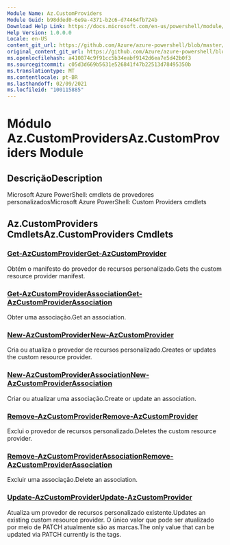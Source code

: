 ```yaml
---
Module Name: Az.CustomProviders
Module Guid: b98dded0-6e9a-4371-b2c6-d74464fb724b
Download Help Link: https://docs.microsoft.com/en-us/powershell/module/az.customproviders
Help Version: 1.0.0.0
Locale: en-US
content_git_url: https://github.com/Azure/azure-powershell/blob/master/src/CustomProviders/help/Az.CustomProviders.md
original_content_git_url: https://github.com/Azure/azure-powershell/blob/master/src/CustomProviders/help/Az.CustomProviders.md
ms.openlocfilehash: a410874c9f91cc5b34eabf9142d6ea7e5d42b0f3
ms.sourcegitcommit: c05d3d669b5631e526841f47b22513d78495350b
ms.translationtype: MT
ms.contentlocale: pt-BR
ms.lasthandoff: 02/09/2021
ms.locfileid: "100115885"
---
```

# <span data-ttu-id="27e4f-101">Módulo Az.CustomProviders</span><span class="sxs-lookup"><span data-stu-id="27e4f-101">Az.CustomProviders Module</span></span>
## <span data-ttu-id="27e4f-102">Descrição</span><span class="sxs-lookup"><span data-stu-id="27e4f-102">Description</span></span>
<span data-ttu-id="27e4f-103">Microsoft Azure PowerShell: cmdlets de provedores personalizados</span><span class="sxs-lookup"><span data-stu-id="27e4f-103">Microsoft Azure PowerShell: Custom Providers cmdlets</span></span>

## <span data-ttu-id="27e4f-104">Az.CustomProviders Cmdlets</span><span class="sxs-lookup"><span data-stu-id="27e4f-104">Az.CustomProviders Cmdlets</span></span>
### [<span data-ttu-id="27e4f-105">Get-AzCustomProvider</span><span class="sxs-lookup"><span data-stu-id="27e4f-105">Get-AzCustomProvider</span></span>](Get-AzCustomProvider.md)
<span data-ttu-id="27e4f-106">Obtém o manifesto do provedor de recursos personalizado.</span><span class="sxs-lookup"><span data-stu-id="27e4f-106">Gets the custom resource provider manifest.</span></span>

### [<span data-ttu-id="27e4f-107">Get-AzCustomProviderAssociation</span><span class="sxs-lookup"><span data-stu-id="27e4f-107">Get-AzCustomProviderAssociation</span></span>](Get-AzCustomProviderAssociation.md)
<span data-ttu-id="27e4f-108">Obter uma associação.</span><span class="sxs-lookup"><span data-stu-id="27e4f-108">Get an association.</span></span>

### [<span data-ttu-id="27e4f-109">New-AzCustomProvider</span><span class="sxs-lookup"><span data-stu-id="27e4f-109">New-AzCustomProvider</span></span>](New-AzCustomProvider.md)
<span data-ttu-id="27e4f-110">Cria ou atualiza o provedor de recursos personalizado.</span><span class="sxs-lookup"><span data-stu-id="27e4f-110">Creates or updates the custom resource provider.</span></span>

### [<span data-ttu-id="27e4f-111">New-AzCustomProviderAssociation</span><span class="sxs-lookup"><span data-stu-id="27e4f-111">New-AzCustomProviderAssociation</span></span>](New-AzCustomProviderAssociation.md)
<span data-ttu-id="27e4f-112">Criar ou atualizar uma associação.</span><span class="sxs-lookup"><span data-stu-id="27e4f-112">Create or update an association.</span></span>

### [<span data-ttu-id="27e4f-113">Remove-AzCustomProvider</span><span class="sxs-lookup"><span data-stu-id="27e4f-113">Remove-AzCustomProvider</span></span>](Remove-AzCustomProvider.md)
<span data-ttu-id="27e4f-114">Exclui o provedor de recursos personalizado.</span><span class="sxs-lookup"><span data-stu-id="27e4f-114">Deletes the custom resource provider.</span></span>

### [<span data-ttu-id="27e4f-115">Remove-AzCustomProviderAssociation</span><span class="sxs-lookup"><span data-stu-id="27e4f-115">Remove-AzCustomProviderAssociation</span></span>](Remove-AzCustomProviderAssociation.md)
<span data-ttu-id="27e4f-116">Excluir uma associação.</span><span class="sxs-lookup"><span data-stu-id="27e4f-116">Delete an association.</span></span>

### [<span data-ttu-id="27e4f-117">Update-AzCustomProvider</span><span class="sxs-lookup"><span data-stu-id="27e4f-117">Update-AzCustomProvider</span></span>](Update-AzCustomProvider.md)
<span data-ttu-id="27e4f-118">Atualiza um provedor de recursos personalizado existente.</span><span class="sxs-lookup"><span data-stu-id="27e4f-118">Updates an existing custom resource provider.</span></span>
<span data-ttu-id="27e4f-119">O único valor que pode ser atualizado por meio de PATCH atualmente são as marcas.</span><span class="sxs-lookup"><span data-stu-id="27e4f-119">The only value that can be updated via PATCH currently is the tags.</span></span>

